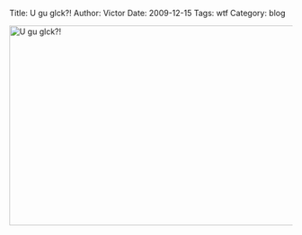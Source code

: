 Title: U gu glck?!
Author: Victor
Date: 2009-12-15
Tags: wtf
Category: blog

<a class="trigger_lightbox" href="http://static.dornea.nu/img/2010/010a77e166824a6d6dca5533dfb5686b.jpg"><img class="trigger_lightbox" title="U gu glck?!" alt="U gu glck?!" src="http://static.dornea.nu/img/2010/010a77e166824a6d6dca5533dfb5686b.jpg" width="590" height="355" /></a>

<!--break-->